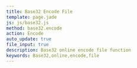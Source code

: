 ```yaml
---
title: Base32 Encode File
template: page.jade
js: js/base32.js
method: base32.encode
action: Encode
auto_update: true
file_input: true
description: Base32 online encode file function
keywords: Base32,online,encode,file
---
```

